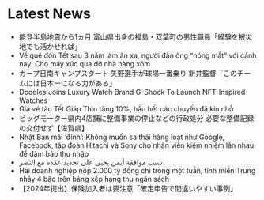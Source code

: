 # Latest News
-  能登半島地震から1ヵ月 富山県出身の福島・双葉町の男性職員「経験を被災地でも活かせれば」
-  Về quê đón Tết sau 3 năm làm ăn xa, người đàn ông “nóng mắt” với cảnh này: Cho máy xúc qua dỡ nhà hàng xóm
-  カープ日南キャンプスタート 矢野選手が球場一番乗り 新井監督「このチームには日本一になる力がある」
-  Doodles Joins Luxury Watch Brand G-Shock To Launch NFT-Inspired Watches
-  Giá vé tàu Tết Giáp Thìn tăng 10%, hầu hết các chuyến đã kín chỗ
-  ビッグモーター県内4店舗に整備事業の停止などの行政処分 必要な整備記録の交付せず【佐賀県】
-  Nhật Bản mãi ‘đỉnh’: Không muốn sa thải hàng loạt như Google, Facebook, tập đoàn Hitachi và Sony cho nhân viên kiêm nhiệm lẫn nhau để đảm bảo thu nhập
-  سبب موافقة أيمن يحيى على تجديد عقده مع النصر
-  Hai doanh nghiệp nộp 2.000 tỷ đồng chỉ trong một tuần, tỉnh miền Trung nhảy 4 bậc trên bảng xếp hạng thu ngân sách
-  【2024年提出】保険加入者は要注意「確定申告で間違いやすい事例」
